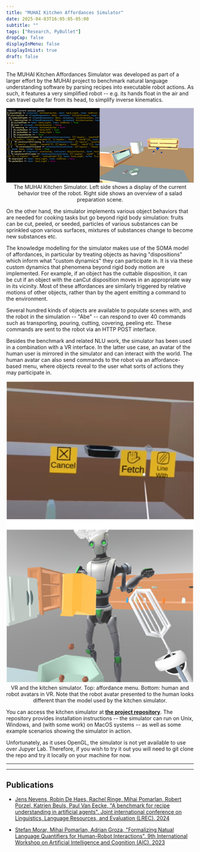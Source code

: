 ```yaml
---
title: "MUHAI Kitchen Affordances Simulator"
date: 2025-04-03T16:05:05-05:00
subtitle: ""
tags: ["Research, PyBullet"]
dropCap: false
displayInMenu: false
displayInList: true
draft: false
---
```


The MUHAI Kitchen Affordances Simulator was developed as part of a larger effort by the MUHAI project to benchmark natural language understanding software by parsing recipes into executable robot actions. As such, it features a very simplified robot -- e.g. its hands float in the air and can travel quite far from its head, to simplify inverse kinematics.

<p align="center">
  <img src="AbeSim.jpg" width="600" alt="The MUHAI Kitchen Simulator"/><br>
  The MUHAI Kitchen Simulator. Left side shows a display of the current behavior tree of the robot. Right side shows an overview of a salad preparation scene.
</p>

On the other hand, the simulator implements various object behaviors that are needed for cooking tasks but go beyond rigid body simulation: fruits can be cut, peeled, or seeded, particles of various substances can be sprinkled upon various surfaces, mixtures of substances change to become new substances etc.

The knowledge modelling for the simulator makes use of the SOMA model of affordances, in particular by treating objects as having "dispositions" which inform what "custom dynamics" they can participate in. It is via these custom dynamics that phenomena beyond rigid body motion are implemented. For example, if an object has the cuttable disposition, it can be cut if an object with the canCut disposition moves in an appropriate way in its vicinity. Most of these affordances are similarly triggered by relative motions of other objects, rather than by the agent emitting a command to the environment.

<param class="hidde-after-preview">

Several hundred kinds of objects are available to populate scenes with, and the robot in the simulation -- "Abe" -- can respond to over 40 commands such as transporting, pouring, cutting, covering, peeling etc. These commands are sent to the robot via an HTTP POST interface.

Besides the benchmark and related NLU work, the simulator has been used in a combination with a VR interface. In the latter use case, an avatar of the human user is mirrored in the simulator and can interact with the world. The human avatar can also send commands to the robot via an affordance-based menu, where objects reveal to the user what sorts of actions they may participate in.

<p align="center">
  <img src="AbeSimVR.jpg" width="600" alt="VR and the kitchen simulator. Top: affordance menu. Bottom: human and robot avatars in VR. Note that the robot avatar presented to the human looks different than the model used by the kitchen simulator."/><br>
  VR and the kitchen simulator. Top: affordance menu. Bottom: human and robot avatars in VR. Note that the robot avatar presented to the human looks different than the model used by the kitchen simulator.
</p>

You can access the kitchen simulator at <a class="btn btn-success" target="_blank" href="https://github.com/muhai-project/abe_sim"><b>the project repository</b></a>.
The repository provides installation instructions -- the simulator can run on Unix, Windows, and (with some work) on MacOS systems -- as well as some example scenarios showing the simulator in action.

Unfortunately, as it uses OpenGL, the simulator is not yet available to use over Jupyer Lab. Therefore, if you wish to try it out you will need to git clone the repo and try it locally on your machine for now.

---

---

Publications
---
- [Jens Nevens, Robin De Haes, Rachel Ringe, Mihai Pomarlan, Robert Porzel, Katrien Beuls, Paul Van Eecke, "A benchmark for recipe understanding in artificial agents". Joint international conference on Linguistics, Language Resources, and Evaluation (LREC). 2024]()

- [Stefan Morar, Mihai Pomarlan, Adrian Groza, "Formalizing Natual Language Quantifiers for Human-Robot Interactions". 9th International Workshop on Artificial Intelligence and Cognition (AIC). 2023]()

